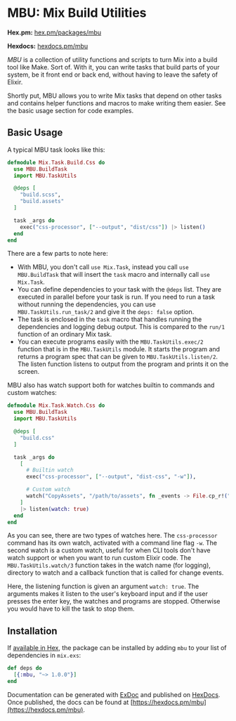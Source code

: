 # MBU: Mix Build Utilities

**Hex.pm:** [hex.pm/packages/mbu](https://hex.pm/packages/mbu)

**Hexdocs:** [hexdocs.pm/mbu](https://hexdocs.pm/mbu)

_MBU_ is a collection of utility functions and scripts to turn Mix into a build tool
like Make. Sort of. With it, you can write tasks that build parts of your system,
be it front end or back end, without having to leave the safety of Elixir.

Shortly put, MBU allows you to write Mix tasks that depend on other tasks and contains
helper functions and macros to make writing them easier. See the basic usage section
for code examples.

## Basic Usage

A typical MBU task looks like this:

```elixir
defmodule Mix.Task.Build.Css do
  use MBU.BuildTask
  import MBU.TaskUtils

  @deps [
    "build.scss",
    "build.assets"
  ]

  task _args do
    exec("css-processor", ["--output", "dist/css"]) |> listen()
  end
end
```

There are a few parts to note here:

* With MBU, you don't call `use Mix.Task`, instead you call `use MBU.BuildTask` that will
  insert the `task` macro and internally call `use Mix.Task`.
* You can define dependencies to your task with the `@deps` list. They are executed in
  parallel before your task is run. If you need to run a task without running the
  dependencies, you can use `MBU.TaskUtils.run_task/2` and give it the `deps: false`
  option.
* The task is enclosed in the `task` macro that handles running the dependencies and
  logging debug output. This is compared to the `run/1` function of an ordinary Mix task.
* You can execute programs easily with the `MBU.TaskUtils.exec/2` function that is in the `MBU.TaskUtils`
  module. It starts the program and returns a program spec that can be given to `MBU.TaskUtils.listen/2`.
  The listen function listens to output from the program and prints it on the screen.

MBU also has watch support both for watches builtin to commands and custom watches:

```elixir
defmodule Mix.Task.Watch.Css do
  use MBU.BuildTask
  import MBU.TaskUtils

  @deps [
    "build.css"
  ]

  task _args do
    [
      # Builtin watch
      exec("css-processor", ["--output", "dist-css", "-w"]),

      # Custom watch
      watch("CopyAssets", "/path/to/assets", fn _events -> File.cp_r!("from", "to") end)
    ]
    |> listen(watch: true)
  end
end
```

As you can see, there are two types of watches here. The `css-processor` command has its
own watch, activated with a command line flag `-w`. The second watch is a custom watch,
useful for when CLI tools don't have watch support or when you want to run custom Elixir
code. The `MBU.TaskUtils.watch/3` function takes in the watch name (for logging), directory
to watch and a callback function that is called for change events.

Here, the listening function is given an argument `watch: true`. The arguments makes it
listen to the user's keyboard input and if the user presses the enter key, the watches and
programs are stopped. Otherwise you would have to kill the task to stop them.

## Installation

If [available in Hex](https://hex.pm/docs/publish), the package can be installed
by adding `mbu` to your list of dependencies in `mix.exs`:

```elixir
def deps do
  [{:mbu, "~> 1.0.0"}]
end
```

Documentation can be generated with [ExDoc](https://github.com/elixir-lang/ex_doc)
and published on [HexDocs](https://hexdocs.pm). Once published, the docs can
be found at [https://hexdocs.pm/mbu](https://hexdocs.pm/mbu).
